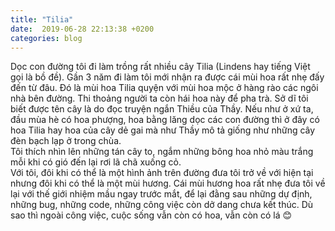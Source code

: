```yaml
---
title: "Tilia"
date:  2019-06-28 22:13:38 +0200
categories: blog
---
```

Dọc con đường tôi đi làm trồng rất nhiều cây Tilia (Lindens hay tiếng Việt gọi là bồ đề). Gần 3 năm đi làm tôi mới nhận ra được cái mùi hoa rất nhẹ đấy đến từ đâu. Đó là mùi hoa Tilia quyện với mùi hoa mộc ở hàng rào các ngôi nhà bên đường. Thi thoảng người ta còn hái hoa này để pha trà. Sở dĩ tôi biết được tên cây là do đọc truyện ngắn Thiều của Thầy. Nếu như ở xứ ta, đầu mùa hè có hoa phượng, hoa bằng lăng dọc các con đường thì ở đây có hoa Tilia hay hoa của cây dẻ gai mà như Thầy mô tả giống như những cây đèn bạch lạp ở trong chùa.  
Tôi thích nhìn lên những tán cây to, ngắm những bông hoa nhỏ màu trắng mỗi khi có gió đến lại rơi lã chã xuống cỏ.  
Với tôi, đôi khi có thể là một hình ảnh trên đường đưa tôi trở về với hiện tại nhưng đôi khi có thể là một mùi hương. Cái mùi hương hoa rất nhẹ đưa tôi về lại với thế giới nhiệm mầu ngay trước mắt, để lại đằng sau những dự định, những bug, những code, những công việc còn dở dang chưa kết thúc. Dù sao thì ngoài công việc, cuộc sống vẫn còn có hoa, vẫn còn có lá :blush:
